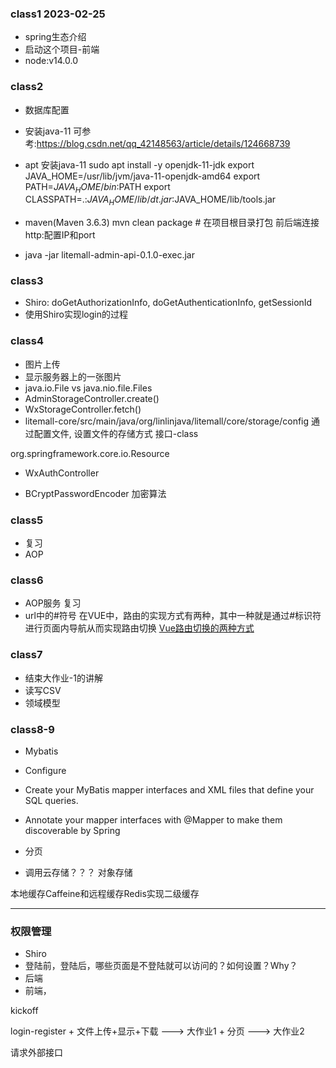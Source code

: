 
### class1 2023-02-25
- spring生态介绍
- 启动这个项目-前端
- node:v14.0.0

### class2
- 数据库配置
- 安装java-11 可参考:https://blog.csdn.net/qq_42148563/article/details/124668739
- apt 安装java-11
sudo apt install -y openjdk-11-jdk
export JAVA_HOME=/usr/lib/jvm/java-11-openjdk-amd64
export PATH=$JAVA_HOME/bin:$PATH
export CLASSPATH=.:$JAVA_HOME/lib/dt.jar:$JAVA_HOME/lib/tools.jar

- maven(Maven 3.6.3)
mvn clean package # 在项目根目录打包
前后端连接http:配置IP和port
- java -jar litemall-admin-api-0.1.0-exec.jar


### class3
- Shiro: doGetAuthorizationInfo, doGetAuthenticationInfo, getSessionId
- 使用Shiro实现login的过程

### class4
- 图片上传
- 显示服务器上的一张图片
- java.io.File vs java.nio.file.Files
- AdminStorageController.create()
- WxStorageController.fetch()
- litemall-core/src/main/java/org/linlinjava/litemall/core/storage/config
通过配置文件, 设置文件的存储方式
接口-class

org.springframework.core.io.Resource

- WxAuthController

- BCryptPasswordEncoder 加密算法

### class5
- 复习
- AOP


### class6
- AOP服务 复习
- url中的#符号
在VUE中，路由的实现方式有两种，其中一种就是通过#标识符进行页面内导航从而实现路由切换
[Vue路由切换的两种方式](https://blog.csdn.net/qq_51133939/article/details/126282421)

### class7
- 结束大作业-1的讲解
- 读写CSV
- 领域模型

### class8-9
- Mybatis
- Configure
- Create your MyBatis mapper interfaces and XML files that define your SQL queries.
- Annotate your mapper interfaces with @Mapper to make them discoverable by Spring
- 分页


- 调用云存储？？？ 对象存储


本地缓存Caffeine和远程缓存Redis实现二级缓存

---------------------

### 权限管理
- Shiro
- 登陆前，登陆后，哪些页面是不登陆就可以访问的？如何设置？Why？
- 后端
- 前端，







kickoff

login-register + 文件上传+显示+下载 ---> 大作业1
                            + 分页  ---> 大作业2

请求外部接口